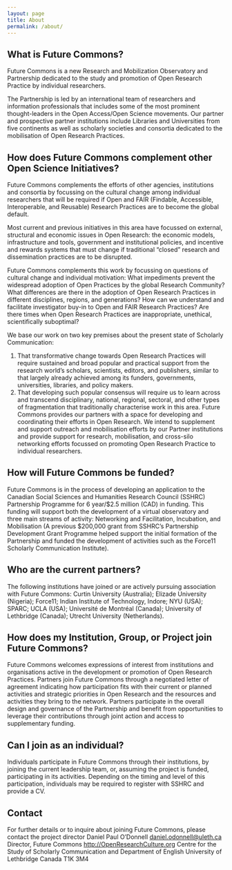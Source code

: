 ```yaml
---
layout: page
title: About
permalink: /about/
---
```


## What is Future Commons?

Future Commons is a new Research and Mobilization Observatory and Partnership dedicated to the study and promotion of Open Research Practice by individual researchers. 

The Partnership is led by an international team of researchers and information professionals that includes some of the most prominent thought-leaders in the Open Access/Open Science movements. Our partner and prospective partner institutions include Libraries and Universities from five continents as well as scholarly societies and consortia dedicated to the mobilisation of Open Research Practices.

## How does Future Commons complement other Open Science Initiatives?

Future Commons complements the efforts of other agencies, institutions and consortia by focussing on the cultural change among individual researchers that will be required if Open and FAIR (Findable, Accessible, Interoperable, and Reusable) Research Practices are to become the global default. 

Most current and previous initiatives in this area have focussed on external, structural and economic issues in Open Research: the economic models, infrastructure and tools, government and institutional policies, and incentive and rewards systems that must change if traditional “closed” research and dissemination practices are to be disrupted.

Future Commons complements this work by focussing on questions of cultural change and individual motivation: What impediments prevent the widespread adoption of Open Practices by the global Research Community? What differences are there in the adoption of Open Research Practices in different disciplines, regions, and generations? How can we understand and facilitate investigator buy-in to Open and FAIR Research Practices? Are there times when Open Research Practices are inappropriate, unethical, scientifically suboptimal?

We base our work on two key premises about the present state of Scholarly Communication:

1. That transformative change towards Open Research Practices will require sustained and broad popular and practical support from the research world’s scholars, scientists, editors, and publishers, similar to that largely already achieved among its funders, governments, universities, libraries, and policy makers.
2. That developing such popular consensus will require us to learn across and transcend disciplinary, national, regional, sectoral, and other types of fragmentation that traditionally characterise work in this area.
Future Commons provides our partners with a space for developing and coordinating their efforts in Open Research. We intend to supplement and support outreach and mobilisation efforts by our Partner institutions and provide support for research, mobilisation, and cross-silo networking efforts focussed on promoting Open Research Practice to individual researchers. 

## How will Future Commons be funded?

Future Commons is in the process of developing an application to the Canadian Social Sciences and Humanities Research Council (SSHRC) Partnership Programme for 6 year/$2.5 million (CAD) in funding. This funding will support both the development of a virtual observatory and three main streams of activity: Networking and Facilitation, Incubation, and Mobilisation (A previous $200,000 grant from SSHRC’s Partnership Development Grant Programme helped support the initial formation of the Partnership and funded the development of activities such as the Force11 Scholarly Communication Institute). 

## Who are the current partners?

The following institutions have joined or are actively pursuing association with Future Commons: Curtin University (Australia); Elizade University (Nigeria); Force11; Indian Institute of Technology, Indore; NYU (USA); SPARC; UCLA (USA); Université de Montréal (Canada); University of Lethbridge (Canada); Utrecht University (Netherlands). 

## How does my Institution, Group, or Project join Future Commons?

Future Commons welcomes expressions of interest from institutions and organisations active in the development or promotion of Open Research Practices. Partners join Future Commons through a negotiated letter of agreement indicating how participation fits with their current or planned activities and strategic priorities in Open Research and the resources and activities they bring to the network. Partners participate in the overall design and governance of the Partnership and benefit from opportunities to leverage their contributions through joint action and access to supplementary funding.

## Can I join as an individual?

Individuals participate in Future Commons through their institutions, by joining the current leadership team, or, assuming the project is funded, participating in its activities. Depending on the timing and level of this participation, individuals may be required to register with SSHRC and provide a CV. 

## Contact
For further details or to inquire about joining Future Commons, please contact the project director 
Daniel Paul O’Donnell [daniel.odonnell@uleth.ca](mailto:daniel.odonnell@uleth.ca)
Director, Future Commons http://OpenResearchCulture.org
Centre for the Study of Scholarly Communication and Department of English
University of Lethbridge
Canada T1K 3M4
